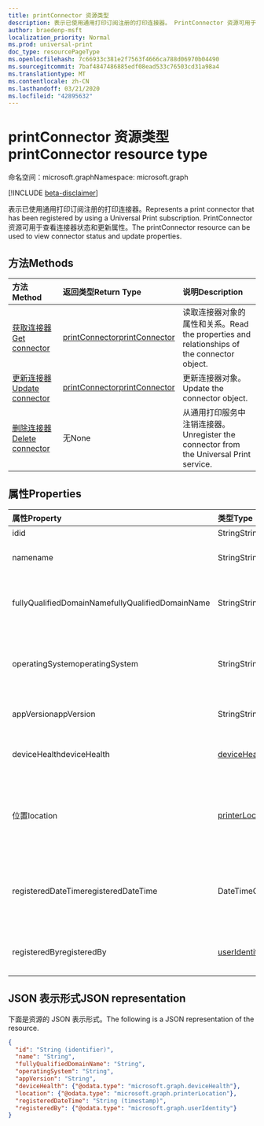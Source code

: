 ```yaml
---
title: printConnector 资源类型
description: 表示已使用通用打印订阅注册的打印连接器。 PrintConnector 资源可用于查看连接器状态和更新属性。
author: braedenp-msft
localization_priority: Normal
ms.prod: universal-print
doc_type: resourcePageType
ms.openlocfilehash: 7c66933c381e2f7563f4666ca788d06970b04490
ms.sourcegitcommit: 7baf4847486885edf08ead533c76503cd31a98a4
ms.translationtype: MT
ms.contentlocale: zh-CN
ms.lasthandoff: 03/21/2020
ms.locfileid: "42895632"
---
```

# <a name="printconnector-resource-type"></a><span data-ttu-id="23c35-104">printConnector 资源类型</span><span class="sxs-lookup"><span data-stu-id="23c35-104">printConnector resource type</span></span>

<span data-ttu-id="23c35-105">命名空间：microsoft.graph</span><span class="sxs-lookup"><span data-stu-id="23c35-105">Namespace: microsoft.graph</span></span>

[!INCLUDE [beta-disclaimer](../../includes/beta-disclaimer.md)]

<span data-ttu-id="23c35-106">表示已使用通用打印订阅注册的打印连接器。</span><span class="sxs-lookup"><span data-stu-id="23c35-106">Represents a print connector that has been registered by using a Universal Print subscription.</span></span> <span data-ttu-id="23c35-107">PrintConnector 资源可用于查看连接器状态和更新属性。</span><span class="sxs-lookup"><span data-stu-id="23c35-107">The printConnector resource can be used to view connector status and update properties.</span></span>

## <a name="methods"></a><span data-ttu-id="23c35-108">方法</span><span class="sxs-lookup"><span data-stu-id="23c35-108">Methods</span></span>

| <span data-ttu-id="23c35-109">方法</span><span class="sxs-lookup"><span data-stu-id="23c35-109">Method</span></span>       | <span data-ttu-id="23c35-110">返回类型</span><span class="sxs-lookup"><span data-stu-id="23c35-110">Return Type</span></span> | <span data-ttu-id="23c35-111">说明</span><span class="sxs-lookup"><span data-stu-id="23c35-111">Description</span></span> |
|:-------------|:------------|:------------|
| [<span data-ttu-id="23c35-112">获取连接器</span><span class="sxs-lookup"><span data-stu-id="23c35-112">Get connector</span></span>](../api/printconnector-get.md) | [<span data-ttu-id="23c35-113">printConnector</span><span class="sxs-lookup"><span data-stu-id="23c35-113">printConnector</span></span>](printconnector.md) | <span data-ttu-id="23c35-114">读取连接器对象的属性和关系。</span><span class="sxs-lookup"><span data-stu-id="23c35-114">Read the properties and relationships of the connector object.</span></span> |
| [<span data-ttu-id="23c35-115">更新连接器</span><span class="sxs-lookup"><span data-stu-id="23c35-115">Update connector</span></span>](../api/printconnector-update.md) | [<span data-ttu-id="23c35-116">printConnector</span><span class="sxs-lookup"><span data-stu-id="23c35-116">printConnector</span></span>](printconnector.md) | <span data-ttu-id="23c35-117">更新连接器对象。</span><span class="sxs-lookup"><span data-stu-id="23c35-117">Update the connector object.</span></span> |
| [<span data-ttu-id="23c35-118">删除连接器</span><span class="sxs-lookup"><span data-stu-id="23c35-118">Delete connector</span></span>](../api/printconnector-delete.md) | <span data-ttu-id="23c35-119">无</span><span class="sxs-lookup"><span data-stu-id="23c35-119">None</span></span> | <span data-ttu-id="23c35-120">从通用打印服务中注销连接器。</span><span class="sxs-lookup"><span data-stu-id="23c35-120">Unregister the connector from the Universal Print service.</span></span> |

## <a name="properties"></a><span data-ttu-id="23c35-121">属性</span><span class="sxs-lookup"><span data-stu-id="23c35-121">Properties</span></span>
| <span data-ttu-id="23c35-122">属性</span><span class="sxs-lookup"><span data-stu-id="23c35-122">Property</span></span>     | <span data-ttu-id="23c35-123">类型</span><span class="sxs-lookup"><span data-stu-id="23c35-123">Type</span></span>        | <span data-ttu-id="23c35-124">说明</span><span class="sxs-lookup"><span data-stu-id="23c35-124">Description</span></span> |
|:-------------|:------------|:------------|
|<span data-ttu-id="23c35-125">id</span><span class="sxs-lookup"><span data-stu-id="23c35-125">id</span></span>|<span data-ttu-id="23c35-126">String</span><span class="sxs-lookup"><span data-stu-id="23c35-126">String</span></span>| <span data-ttu-id="23c35-127">只读。</span><span class="sxs-lookup"><span data-stu-id="23c35-127">Read-only.</span></span>|
|<span data-ttu-id="23c35-128">name</span><span class="sxs-lookup"><span data-stu-id="23c35-128">name</span></span>|<span data-ttu-id="23c35-129">String</span><span class="sxs-lookup"><span data-stu-id="23c35-129">String</span></span>|<span data-ttu-id="23c35-130">连接器的名称。</span><span class="sxs-lookup"><span data-stu-id="23c35-130">The name of the connector.</span></span>|
|<span data-ttu-id="23c35-131">fullyQualifiedDomainName</span><span class="sxs-lookup"><span data-stu-id="23c35-131">fullyQualifiedDomainName</span></span>|<span data-ttu-id="23c35-132">String</span><span class="sxs-lookup"><span data-stu-id="23c35-132">String</span></span>|<span data-ttu-id="23c35-133">连接器计算机的主机名。</span><span class="sxs-lookup"><span data-stu-id="23c35-133">The connector machine's hostname.</span></span>|
|<span data-ttu-id="23c35-134">operatingSystem</span><span class="sxs-lookup"><span data-stu-id="23c35-134">operatingSystem</span></span>|<span data-ttu-id="23c35-135">String</span><span class="sxs-lookup"><span data-stu-id="23c35-135">String</span></span>|<span data-ttu-id="23c35-136">连接器计算机的操作系统版本。</span><span class="sxs-lookup"><span data-stu-id="23c35-136">The connector machine's operating system version.</span></span>|
|<span data-ttu-id="23c35-137">appVersion</span><span class="sxs-lookup"><span data-stu-id="23c35-137">appVersion</span></span>|<span data-ttu-id="23c35-138">String</span><span class="sxs-lookup"><span data-stu-id="23c35-138">String</span></span>|<span data-ttu-id="23c35-139">连接器的版本。</span><span class="sxs-lookup"><span data-stu-id="23c35-139">The connector's version.</span></span>|
|<span data-ttu-id="23c35-140">deviceHealth</span><span class="sxs-lookup"><span data-stu-id="23c35-140">deviceHealth</span></span>|[<span data-ttu-id="23c35-141">deviceHealth</span><span class="sxs-lookup"><span data-stu-id="23c35-141">deviceHealth</span></span>](devicehealth.md)|<span data-ttu-id="23c35-142">连接器的设备运行状况。</span><span class="sxs-lookup"><span data-stu-id="23c35-142">The connector's device health.</span></span>|
|<span data-ttu-id="23c35-143">位置</span><span class="sxs-lookup"><span data-stu-id="23c35-143">location</span></span>|[<span data-ttu-id="23c35-144">printerLocation</span><span class="sxs-lookup"><span data-stu-id="23c35-144">printerLocation</span></span>](printerlocation.md)|<span data-ttu-id="23c35-145">连接器的物理位置和/或组织位置。</span><span class="sxs-lookup"><span data-stu-id="23c35-145">The physical and/or organizational location of the connector.</span></span>|
|<span data-ttu-id="23c35-146">registeredDateTime</span><span class="sxs-lookup"><span data-stu-id="23c35-146">registeredDateTime</span></span>|<span data-ttu-id="23c35-147">DateTimeOffset</span><span class="sxs-lookup"><span data-stu-id="23c35-147">DateTimeOffset</span></span>|<span data-ttu-id="23c35-148">注册连接器时的 DateTimeOffset。</span><span class="sxs-lookup"><span data-stu-id="23c35-148">The DateTimeOffset when the connector was registered.</span></span>|
|<span data-ttu-id="23c35-149">registeredBy</span><span class="sxs-lookup"><span data-stu-id="23c35-149">registeredBy</span></span>|[<span data-ttu-id="23c35-150">userIdentity</span><span class="sxs-lookup"><span data-stu-id="23c35-150">userIdentity</span></span>](useridentity.md)|<span data-ttu-id="23c35-151">注册了连接器的用户。</span><span class="sxs-lookup"><span data-stu-id="23c35-151">The user who registered the connector.</span></span>|

## <a name="json-representation"></a><span data-ttu-id="23c35-152">JSON 表示形式</span><span class="sxs-lookup"><span data-stu-id="23c35-152">JSON representation</span></span>

<span data-ttu-id="23c35-153">下面是资源的 JSON 表示形式。</span><span class="sxs-lookup"><span data-stu-id="23c35-153">The following is a JSON representation of the resource.</span></span>

<!-- {
  "blockType": "resource",
  "optionalProperties": [

  ],
  "@odata.type": "microsoft.graph.printConnector"
}-->

```json
{
  "id": "String (identifier)",
  "name": "String",
  "fullyQualifiedDomainName": "String",
  "operatingSystem": "String",
  "appVersion": "String",
  "deviceHealth": {"@odata.type": "microsoft.graph.deviceHealth"},
  "location": {"@odata.type": "microsoft.graph.printerLocation"},
  "registeredDateTime": "String (timestamp)",
  "registeredBy": {"@odata.type": "microsoft.graph.userIdentity"}
}

```

<!-- uuid: 8fcb5dbc-d5aa-4681-8e31-b001d5168d79
2015-10-25 14:57:30 UTC -->
<!-- {
  "type": "#page.annotation",
  "description": "printConnector resource",
  "keywords": "",
  "section": "documentation",
  "tocPath": ""
}-->